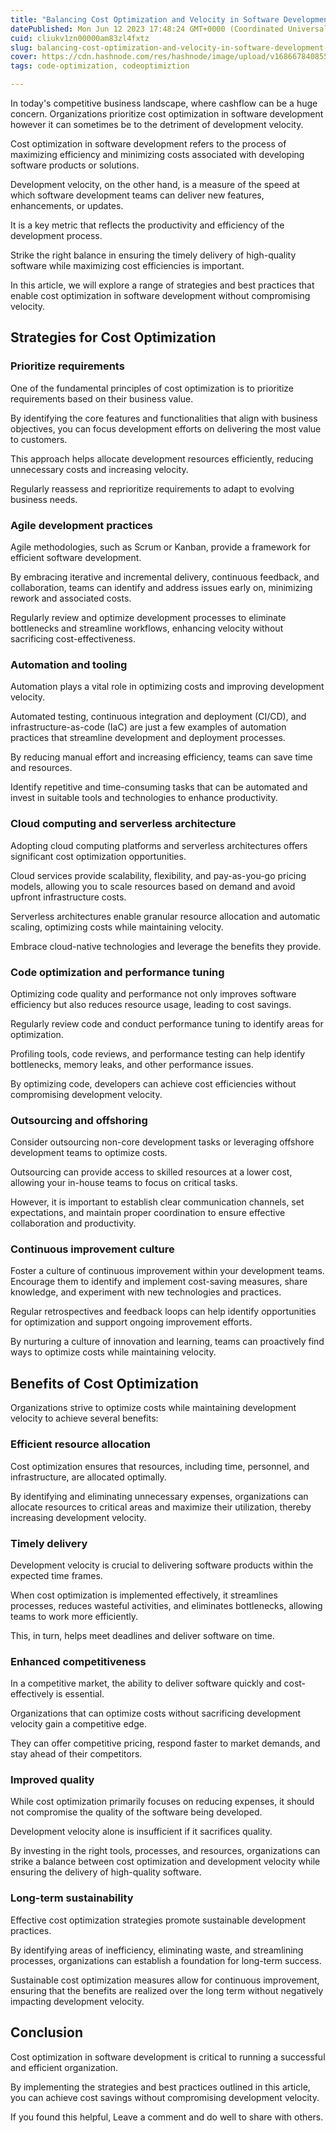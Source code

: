 ```yaml
---
title: "Balancing Cost Optimization and Velocity in Software Development: Strategies for Success"
datePublished: Mon Jun 12 2023 17:48:24 GMT+0000 (Coordinated Universal Time)
cuid: cliukv1zn00000am83zl4fxtz
slug: balancing-cost-optimization-and-velocity-in-software-development-strategies-for-success
cover: https://cdn.hashnode.com/res/hashnode/image/upload/v1686678408553/bdf43e22-34b1-4de8-9841-3fe24270e180.png
tags: code-optimization, codeoptimiztion

---
```


In today's competitive business landscape, where cashflow can be a huge concern. Organizations prioritize cost optimization in software development however it can sometimes be to the detriment of development velocity.

Cost optimization in software development refers to the process of maximizing efficiency and minimizing costs associated with developing software products or solutions.

Development velocity, on the other hand, is a measure of the speed at which software development teams can deliver new features, enhancements, or updates.

It is a key metric that reflects the productivity and efficiency of the development process.

Strike the right balance in ensuring the timely delivery of high-quality software while maximizing cost efficiencies is important.

In this article, we will explore a range of strategies and best practices that enable cost optimization in software development without compromising velocity.

## Strategies for Cost Optimization

### Prioritize requirements

One of the fundamental principles of cost optimization is to prioritize requirements based on their business value.

By identifying the core features and functionalities that align with business objectives, you can focus development efforts on delivering the most value to customers.

This approach helps allocate development resources efficiently, reducing unnecessary costs and increasing velocity.

Regularly reassess and reprioritize requirements to adapt to evolving business needs.

### Agile development practices

Agile methodologies, such as Scrum or Kanban, provide a framework for efficient software development.

By embracing iterative and incremental delivery, continuous feedback, and collaboration, teams can identify and address issues early on, minimizing rework and associated costs.

Regularly review and optimize development processes to eliminate bottlenecks and streamline workflows, enhancing velocity without sacrificing cost-effectiveness.

### Automation and tooling

Automation plays a vital role in optimizing costs and improving development velocity.

Automated testing, continuous integration and deployment (CI/CD), and infrastructure-as-code (IaC) are just a few examples of automation practices that streamline development and deployment processes.

By reducing manual effort and increasing efficiency, teams can save time and resources.

Identify repetitive and time-consuming tasks that can be automated and invest in suitable tools and technologies to enhance productivity.

### Cloud computing and serverless architecture

Adopting cloud computing platforms and serverless architectures offers significant cost optimization opportunities.

Cloud services provide scalability, flexibility, and pay-as-you-go pricing models, allowing you to scale resources based on demand and avoid upfront infrastructure costs.

Serverless architectures enable granular resource allocation and automatic scaling, optimizing costs while maintaining velocity.

Embrace cloud-native technologies and leverage the benefits they provide.

### Code optimization and performance tuning

Optimizing code quality and performance not only improves software efficiency but also reduces resource usage, leading to cost savings.

Regularly review code and conduct performance tuning to identify areas for optimization.

Profiling tools, code reviews, and performance testing can help identify bottlenecks, memory leaks, and other performance issues.

By optimizing code, developers can achieve cost efficiencies without compromising development velocity.

### Outsourcing and offshoring

Consider outsourcing non-core development tasks or leveraging offshore development teams to optimize costs.

Outsourcing can provide access to skilled resources at a lower cost, allowing your in-house teams to focus on critical tasks.

However, it is important to establish clear communication channels, set expectations, and maintain proper coordination to ensure effective collaboration and productivity.

### Continuous improvement culture

Foster a culture of continuous improvement within your development teams. Encourage them to identify and implement cost-saving measures, share knowledge, and experiment with new technologies and practices.

Regular retrospectives and feedback loops can help identify opportunities for optimization and support ongoing improvement efforts.

By nurturing a culture of innovation and learning, teams can proactively find ways to optimize costs while maintaining velocity.

## Benefits of Cost Optimization

Organizations strive to optimize costs while maintaining development velocity to achieve several benefits:

### Efficient resource allocation

Cost optimization ensures that resources, including time, personnel, and infrastructure, are allocated optimally.

By identifying and eliminating unnecessary expenses, organizations can allocate resources to critical areas and maximize their utilization, thereby increasing development velocity.

### Timely delivery

Development velocity is crucial to delivering software products within the expected time frames.

When cost optimization is implemented effectively, it streamlines processes, reduces wasteful activities, and eliminates bottlenecks, allowing teams to work more efficiently.

This, in turn, helps meet deadlines and deliver software on time.

### Enhanced competitiveness

In a competitive market, the ability to deliver software quickly and cost-effectively is essential.

Organizations that can optimize costs without sacrificing development velocity gain a competitive edge.

They can offer competitive pricing, respond faster to market demands, and stay ahead of their competitors.

### Improved quality

While cost optimization primarily focuses on reducing expenses, it should not compromise the quality of the software being developed.

Development velocity alone is insufficient if it sacrifices quality.

By investing in the right tools, processes, and resources, organizations can strike a balance between cost optimization and development velocity while ensuring the delivery of high-quality software.

### Long-term sustainability

Effective cost optimization strategies promote sustainable development practices.

By identifying areas of inefficiency, eliminating waste, and streamlining processes, organizations can establish a foundation for long-term success.

Sustainable cost optimization measures allow for continuous improvement, ensuring that the benefits are realized over the long term without negatively impacting development velocity.

## Conclusion

Cost optimization in software development is critical to running a successful and efficient organization.

By implementing the strategies and best practices outlined in this article, you can achieve cost savings without compromising development velocity.

If you found this helpful, Leave a comment and do well to share with others.